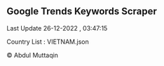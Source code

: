 

## Google Trends Keywords Scraper 
 
Last Update 26-12-2022 , 03:47:15

Country List :
VIETNAM.json



© Abdul Muttaqin 
